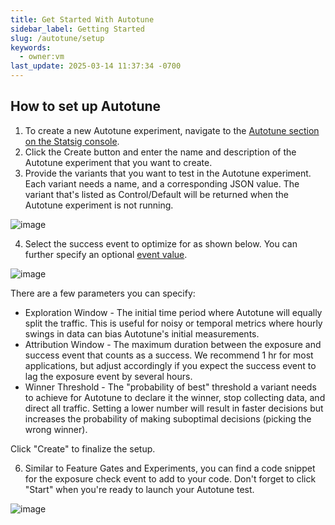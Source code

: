 ```yaml
---
title: Get Started With Autotune
sidebar_label: Getting Started
slug: /autotune/setup
keywords:
  - owner:vm
last_update: 2025-03-14 11:37:34 -0700
---
```


## How to set up Autotune

1. To create a new Autotune experiment, navigate to the [Autotune section on the Statsig console](https://console.statsig.com/autotune).
2. Click the Create button and enter the name and description of the Autotune experiment that you want to create.
3. Provide the variants that you want to test in the Autotune experiment. Each variant needs a name, and a corresponding JSON value. The variant that's listed as Control/Default will be returned when the Autotune experiment is not running.

![image](https://user-images.githubusercontent.com/1315028/131385189-5f0c1d93-ba87-4159-8995-3c30991587a0.png)

4. Select the success event to optimize for as shown below. You can further specify an optional [event value](/guides/logging-events).

![image](https://user-images.githubusercontent.com/1315028/131385239-5a76d253-022b-457e-a370-f9ee7ce566a1.png)

There are a few parameters you can specify:

- Exploration Window - The initial time period where Autotune will equally split the traffic. This is useful for noisy or temporal metrics where hourly swings in data can bias Autotune's initial measurements.
- Attribution Window - The maximum duration between the exposure and success event that counts as a success. We recommend 1 hr for most applications, but adjust accordingly if you expect the success event to lag the exposure event by several hours.
- Winner Threshold - The "probability of best" threshold a variant needs to achieve for Autotune to declare it the winner, stop collecting data, and direct all traffic. Setting a lower number will result in faster decisions but increases the probability of making suboptimal decisions (picking the wrong winner).

Click "Create" to finalize the setup.

6. Similar to Feature Gates and Experiments, you can find a code snippet for the exposure check event to add to your code. Don't forget to click "Start" when you're ready to launch your Autotune test.

![image](https://user-images.githubusercontent.com/1315028/131384977-144dd868-787b-45ad-9ff1-fc9afbd4c769.png)
